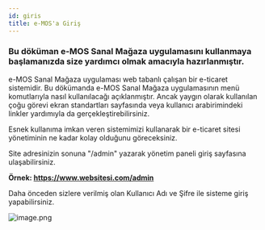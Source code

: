 ```yaml
---
id: giris
title: e-MOS'a Giriş
---
```


### **Bu döküman e-MOS Sanal Mağaza uygulamasını kullanmaya başlamanızda size yardımcı olmak amacıyla hazırlanmıştır.**

e-MOS Sanal Mağaza uygulaması web tabanlı çalışan bir e-ticaret sistemidir. Bu dökümanda e-MOS Sanal Mağaza uygulamasının menü komutlarıyla nasıl kullanılacağı açıklanmıştır. Ancak yaygın olarak kullanılan çoğu görevi ekran standartları sayfasında veya kullanıcı arabirimindeki linkler yardımıyla da gerçekleştirebilirsiniz.

Esnek kullanıma imkan veren sistemimizi kullanarak bir e-ticaret sitesi yönetiminin ne kadar kolay olduğunu göreceksiniz.

Site adresinizin sonuna "/admin" yazarak yönetim paneli giriş sayfasına ulaşabilirsiniz.

**Örnek: https://www.websitesi.com/admin**

Daha önceden sizlere verilmiş olan Kullanıcı Adı ve Şifre ile sisteme giriş yapabilirsiniz.

![image.png](https://snag.gy/mezAi6.jpg)

